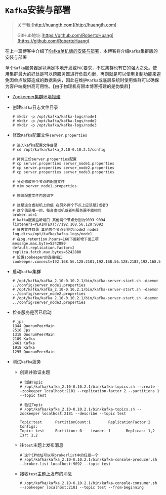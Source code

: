 # `Kafka`安装与部署

>  关于我:[http://huangth.com](http://huangth.com)
>
>  GitHub地址:[https://github.com/RobertoHuang](https://github.com/RobertoHuang)

在上一篇博客中介绍了[Kafka单机版的安装与部署](https://github.com/RobertoHuang/RGP-NOTES/blob/master/Kafka%E5%AD%A6%E4%B9%A0%E7%AC%94%E8%AE%B0/01.kafka%E5%8D%95%E6%9C%BA%E7%8E%AF%E5%A2%83%E6%90%AD%E5%BB%BA%E5%92%8C%E5%9F%BA%E6%9C%AC%E6%B5%8B%E8%AF%95.md)，本博客将介绍`Kafka`集群版的安装与部署

单个`Kafka`服务器足以满足本地开发或`POC`要求，不过集群也有它的强大之处。使用集群最大的好处是可以跨服务器进行负载均衡，再则就是可以使用复制功能来避免因单点故障造成的数据丢失，因此在维护`Kafka`或底层系统时使用集群可以确保为客户端提供高可用性。【由于物理机有限本博客搭建的是伪集群】

- [Zookeeper集群环境搭建](https://github.com/RobertoHuang/RGP-NOTES/tree/master/Zookeeper%E5%AD%A6%E4%B9%A0%E7%AC%94%E8%AE%B0)

- 创建`kafka`日志文件目录

  ```shell
  # mkdir -p /opt/kafka/kafka-logs/node1
  # mkdir -p /opt/kafka/kafka-logs/node2
  # mkdir -p /opt/kafka/kafka-logs/node3
  ```

- 修改`Kafka`配置文件`server.properties`

  ```shell
  # 进入kafka配置文件目录
  # cd /opt/kafka/kafka_2.10-0.10.2.1/config
  
  # 拷贝三份server.properties配置
  # cp server.properties server_node1.properties
  # cp server.properties server_node2.properties
  # cp server.properties server_node3.properties
  
  # 分别修改三个节点的配置文件
  # vim server_node1.properties
  
  # 修改配置文件内容如下
  
  # 这是这台虚拟机上的值 在另外两个节点上应该是2或者3
  # 这个值是唯一的，每台虚拟机或者叫服务器不能相同
  broker.id=1
  # kafka服务监听端口 其他两个节点分别为9093 9094
  listeners=PLAINTEXT://192.168.56.128:9092
  # 日志文件目录 其他两个节点分别为node2 node3
  log.dirs=/opt/kafka/kafka-logs/node1
  # 在og.retention.hours=168下面新增下面三项
  message.max.byte=5242880
  default.replication.factor=2
  replica.fetch.max.bytes=5242880
  # 设置zookeeper的连接端口
  zookeeper.connect=192.168.56.128:2181,192.168.56.128:2182,192.168.56.128:2183
  ```

- 启动`kafka`集群

  ```shell
  # /opt/kafka/kafka_2.10-0.10.2.1/bin/kafka-server-start.sh -daemon ../config/server_node1.properties
  # /opt/kafka/kafka_2.10-0.10.2.1/bin/kafka-server-start.sh -daemon ../config/server_node2.properties
  # /opt/kafka/kafka_2.10-0.10.2.1/bin/kafka-server-start.sh -daemon ../config/server_node3.properties
  ```

- 检查服务是否已启动

  ```shell
  # jps
  1344 QuorumPeerMain
  2516 Jps
  1318 QuorumPeerMain
  2189 Kafka
  2461 Kafka
  1918 Kafka
  1295 QuorumPeerMain
  ```

- 测试`kafka`服务

  - 创建并验证主题

    ```shell
    # 创建Topic
    # /opt/kafka/kafka_2.10-0.10.2.1/bin/kafka-topics.sh --create --zookeeper localhost:2181 --replication-factor 2 --partitions 1 --topic test
    
    # 验证Topic
    # /opt/kafka/kafka_2.10-0.10.2.1/bin/kafka-topics.sh --zookeeper localhost:2181 --describe --topic test
    
    Topic:test      PartitionCount:1        ReplicationFactor:2     Configs:
    Topic: test     Partition: 0    Leader: 1       Replicas: 1,2   Isr: 1,2
    ```

  - 往`test`主题上发布消息

    ```shell
    #`这个IP地址可以写brokerlist中的任意一个
    # /opt/kafka/kafka_2.10-0.10.2.1/bin/kafka-console-producer.sh --broker-list localhost:9092 --topic test
    ```

  - 接收`test`主题上发布的消息

    ```shell
    # /opt/kafka/kafka_2.10-0.10.2.1/bin/kafka-console-consumer.sh --zookeeper localhost:2181 --topic test --from-beginning
    ```


